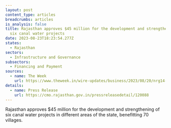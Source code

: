 ```yaml
---
layout: post
content_type: articles
breadcrumbs: articles
is_analysis: false
title: Rajasthan approves $45 million for the development and strengthening of
  six canal water projects
date: 2023-08-23T18:23:54.277Z
states:
  - Rajasthan
sectors:
  - Infrastructure and Governance
subsectors:
  - Financing and Payment
sources:
  - name: The Week
    url: https://www.theweek.in/wire-updates/business/2023/08/20/nrg14-rj-canal-projects.html
details:
  - name: Press Release
    url: https://cmo.rajasthan.gov.in/pressreleasedetail/120088
---
```

Rajasthan approves $45 million for the development and strengthening of six canal water projects in different areas of the state, benefitting 70 villages.